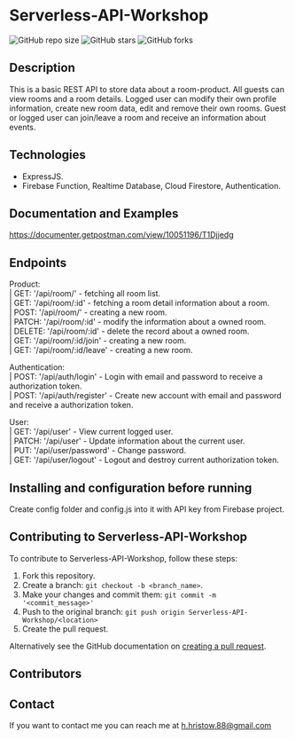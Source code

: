 # Serverless-API-Workshop

![GitHub repo size](https://img.shields.io/github/repo-size/retry2z/Serverless-API-Workshop)
![GitHub stars](https://img.shields.io/github/stars/retry2z/Serverless-API-Workshop?style=social)
![GitHub forks](https://img.shields.io/github/forks/retry2z/Serverless-API-Workshop?style=social)

## Description

This is a basic REST API to store data about a room-product. All guests can view rooms and a room details. Logged user can modify their own profile information, create new room data, edit and remove their own rooms. Guest or logged user can join/leave a room and receive an information about events.

## Technologies

- ExpressJS.
- Firebase Function, Realtime Database, Cloud Firestore, Authentication.

## Documentation and Examples

https://documenter.getpostman.com/view/10051196/T1Djjedg

## Endpoints

Product:  
 |  GET: '/api/room/' - fetching all room list.  
 |  GET: '/api/room/:id' - fetching a room detail information about a room.  
 |  POST: '/api/room/' - creating a new room.  
 |  PATCH: '/api/room/:id' - modify the information about a owned room.  
 |  DELETE: '/api/room/:id' - delete the record about a owned room.  
 |  GET: '/api/room/:id/join' - creating a new room.  
 |  GET: '/api/room/:id/leave' - creating a new room.  
 

Authentication:  
 |  POST: '/api/auth/login' - Login with email and password to receive a authorization token.  
 |  POST: '/api/auth/register' - Create new account with email and password and receive a authorization token.  

User:  
 |  GET: '/api/user' - View current logged user.  
 |  PATCH: '/api/user' - Update information about the current user.  
 |  PUT: '/api/user/password' - Change password.  
 |  GET: '/api/user/logout' - Logout and destroy current authorization token.  

## Installing and configuration before running

Create config folder and config.js into it with API key from Firebase project.

## Contributing to Serverless-API-Workshop
To contribute to Serverless-API-Workshop, follow these steps:

1. Fork this repository.
2. Create a branch: `git checkout -b <branch_name>`.
3. Make your changes and commit them: `git commit -m '<commit_message>'`
4. Push to the original branch: `git push origin Serverless-API-Workshop/<location>`
5. Create the pull request.

Alternatively see the GitHub documentation on [creating a pull request](https://help.github.com/en/github/collaborating-with-issues-and-pull-requests/creating-a-pull-request).

## Contributors



## Contact

If you want to contact me you can reach me at h.hristow.88@gmail.com

